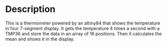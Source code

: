 # Description
This is a thermometer powered by an attiny84 that shows the temperature in four 7-segment display. It gets the temperature 4 times a second with a TMP36 and store the data in an array of 16 positions. Then it calculates the mean and shows it in the display.
